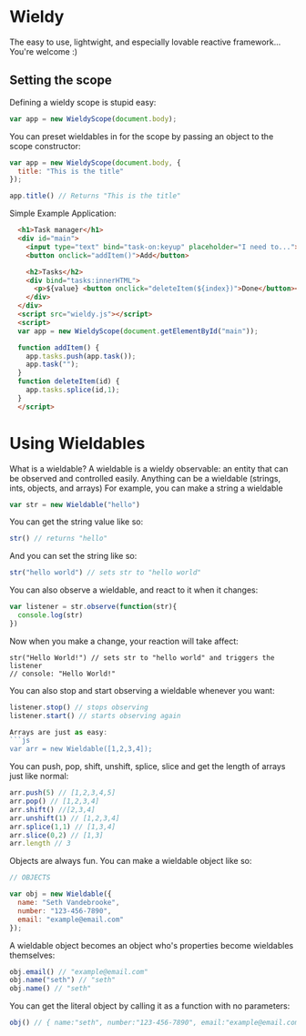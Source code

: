 # Wieldy
The easy to use, lightwight, and especially lovable reactive framework... You're welcome :)

## Setting the scope

Defining a wieldy scope is stupid easy:
```js
var app = new WieldyScope(document.body);
```
You can preset wieldables in for the scope by passing an object to the scope constructor:
```js
var app = new WieldyScope(document.body, {
  title: "This is the title"
});

app.title() // Returns "This is the title"
```

Simple Example Application:
```html
  <h1>Task manager</h1>
  <div id="main">
    <input type="text" bind="task-on:keyup" placeholder="I need to...">
    <button onclick="addItem()">Add</button>

    <h2>Tasks</h2>
    <div bind="tasks:innerHTML">
      <p>${value} <button onclick="deleteItem(${index})">Done</button></p>
    </div>
  </div>
  <script src="wieldy.js"></script>
  <script>
  var app = new WieldyScope(document.getElementById("main"));

  function addItem() {
    app.tasks.push(app.task());
    app.task("");
  }
  function deleteItem(id) {
    app.tasks.splice(id,1);
  }
  </script>
```


# Using Wieldables

What is a wieldable?
A wieldable is a wieldy observable: an entity that can be observed and controlled easily.
Anything can be a wieldable (strings, ints, objects, and arrays)
For example, you can make a string a wieldable 
```js
var str = new Wieldable("hello")
```

You can get the string value like so:
```js
str() // returns "hello"
```

And you can set the string like so:
```js
str("hello world") // sets str to "hello world"
```

You can also observe a wieldable, and react to it when it changes:
```js
var listener = str.observe(function(str){
  console.log(str)
})
```

Now when you make a change, your reaction will take affect:
```
str("Hello World!") // sets str to "hello world" and triggers the listener
// console: "Hello World!"
```

You can also stop and start observing a wieldable whenever you want:
```js
listener.stop() // stops observing
listener.start() // starts observing again

Arrays are just as easy:
```js
var arr = new Wieldable([1,2,3,4]);
```

You can push, pop, shift, unshift, splice, slice and get the length of arrays just like normal:
```js
arr.push(5) // [1,2,3,4,5]
arr.pop() // [1,2,3,4]
arr.shift() //[2,3,4]
arr.unshift(1) // [1,2,3,4]
arr.splice(1,1) // [1,3,4]
arr.slice(0,2) // [1,3]
arr.length // 3
```

Objects are always fun.
You can make a wieldable object like so:
```js
// OBJECTS

var obj = new Wieldable({
  name: "Seth Vandebrooke",
  number: "123-456-7890",
  email: "example@email.com"
});
```

A wieldable object becomes an object who's properties become wieldables themselves: 
```js
obj.email() // "example@email.com"
obj.name("seth") // "seth"
obj.name() // "seth"
```

You can get the literal object by calling it as a function with no parameters:
```js
obj() // { name:"seth", number:"123-456-7890", email:"example@email.com" }
```
